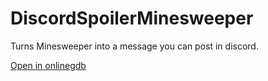 # DiscordSpoilerMinesweeper
Turns Minesweeper into a message you can post in discord.

[Open in onlinegdb](https://www.onlinegdb.com/SkUm73_wS)
